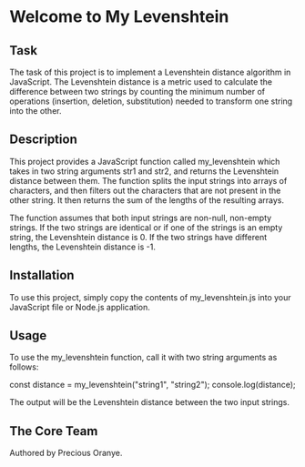 <h1>Welcome to My Levenshtein</h1>

<h2>Task</h2>
<p>The task of this project is to implement a Levenshtein distance algorithm in JavaScript. The Levenshtein distance is a metric used to calculate the difference between two strings by counting the minimum number of operations (insertion, deletion, substitution) needed to transform one string into the other.</p>

<h2>Description</h2>
<p>This project provides a JavaScript function called my_levenshtein which takes in two string arguments str1 and str2, and returns the Levenshtein distance between them. The function splits the input strings into arrays of characters, and then filters out the characters that are not present in the other string. It then returns the sum of the lengths of the resulting arrays.</p>

<p>The function assumes that both input strings are non-null, non-empty strings. If the two strings are identical or if one of the strings is an empty string, the Levenshtein distance is 0. If the two strings have different lengths, the Levenshtein distance is -1.</p>

<h2>Installation</h2>
<p>To use this project, simply copy the contents of my_levenshtein.js into your JavaScript file or Node.js application.</p>

<h2>Usage</h2>
<p>To use the my_levenshtein function, call it with two string arguments as follows:</p>

<p>const distance = my_levenshtein("string1", "string2");
console.log(distance);</p>

<p>The output will be the Levenshtein distance between the two input strings.</p>

<h2>The Core Team</h2>
<p>Authored by Precious Oranye.</p>
